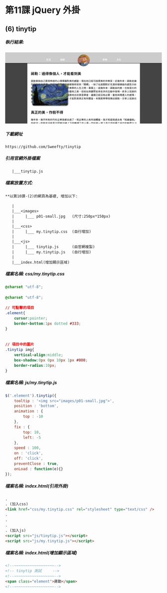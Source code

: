 # 第11課 jQuery 外掛


## (6) tinytip


##### 執行結果:
![GitHub Logo](/imgs/results11-6.jpg)


##### 下載網址
```
https://github.com/Sweefty/tinytip
```



##### 引用官網外掛檔案
```
   |___tinytip.js                  
```



##### 檔案放置方式:
```
**以第10課-(2)的網頁為基礎, 增加以下:
   
   |
   |___<images>
   |     |___ p01-small.jpg   (尺寸:250px*150px)
   |     
   |___<css>
   |     |___ my.tinytip.css  (自行增加) 
   |
   |___<js>
   |     |___ tinytip.js      (由官網複製)
   |     |___ my.tinytip.js   (自行增加)     
   |
   |___index.html(增加顯示區域)  
```



##### 檔案名稱: css/my.tinytip.css
```css
@charset "utf-8";

@charset "utf-8";

// 可點擊的項目
.element{
    cursor:pointer;	
    border-bottom:1px dotted #333;	
}


// 項目中的圖片
.tinytip img{
	vertical-align:middle;
	box-shadow:0px 0px 10px 1px #000;	
	border-radius:10px;
}
```



##### 檔案名稱: js/my.tinytip.js
```js
$('.element').tinytip({
    tooltip : '<img src="images/p01-small.jpg">',
    position : 'bottom',
    animation : {
        top : -10
    },
    fix : {
        top: 10,
        left: -5
    },
    speed : 100,
    on : 'click',
    off: 'click',
    preventClose : true,
    onLoad : function(e){}
});
```



##### 檔案名稱: index.html(引用外掛)  
```html
.
. (加入css)
<link href="css/my.tinytip.css" rel="stylesheet" type="text/css" />
.
.
.
. (加入js)
<script src="js/tinytip.js"></script> 
<script src="js/my.tinytip.js"></script>      
```



##### 檔案名稱: index.html(增加顯示區域)  
```html
<!--~~~~~~~~~~~~~~~~~~-->
<!-- tinytip 測試     -->
<!--~~~~~~~~~~~~~~~~~~-->
<span class="element">蔣勳</span>
<!--~~~~~~~~~~~~~~~~~~--> 
```
